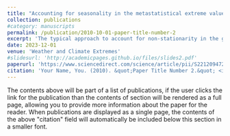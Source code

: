 ```yaml
---
title: "Accounting for seasonality in the metastatistical extreme value distribution"
collection: publications
#category: manuscripts
permalink: /publication/2010-10-01-paper-title-number-2
excerpt: 'The typical approach to account for non-stationarity in the generalized extreme value distribution (GEV) is to model the temporal behavior of the GEV parameters, e.g.,with linear relationships between the parameters and e.g.,the year. When in addition, seasonality, i.e., sub-yearly patterns are of interest, this relationship needs to be more complex. A natural candidate for nonstationary analysis of precipitation extremes is the metastatistical extreme value distribution (MEVD) assuming the ordinary rainfall events being Weibull distributed. It uses all ordinary events of the underlying rainfall distribution and implicitly considers temporal nonstationary changes in the Weibull parameters by a blockwise estimation. However, the MEVD still does not make use of the sub-yearly evolution of the distribution parameters and thus discards a significant part of information. In this paper a modification of the MEVD is proposed. The temporal MEVD (TMEV) relaxes the assumption of constant coefficients of the underlying distribution. The MEVD in each block estimates the Weibull parameters using the number of wet events in that block, regardless whether an individual wet day contributes much or less to the yearly rainfall sum. The newly proposed TMEV weights the single wet days contributions during parameter estimation and is therefore able to explicitly account for seasonal differences of rainfall events. It is shown that the TMEV provides a very similar error characteristic to the simplified MEVD for the estimation of quantiles with different sample lengths. In addition, we demonstrate the ability of the TMEV to identify longterm trends and seasonal variations of extreme precipitation in Austria and discuss possible implications for general trend estimations. We also present a spatio-temporal TMEV model, which is able to reproduce known patterns of a 50-year return level map of daily rainfall in Austria, thereby lending credence to the TMEV approach.'
date: 2023-12-01
venue: 'Weather and Climate Extremes'
#slidesurl: 'http://academicpages.github.io/files/slides2.pdf'
paperurl: 'https://www.sciencedirect.com/science/article/pii/S2212094723000543'
citation: 'Your Name, You. (2010). &quot;Paper Title Number 2.&quot; <i>Journal 1</i>. 1(2).'
---
```


The contents above will be part of a list of publications, if the user clicks the link for the publication than the contents of section will be rendered as a full page, allowing you to provide more information about the paper for the reader. When publications are displayed as a single page, the contents of the above "citation" field will automatically be included below this section in a smaller font.
